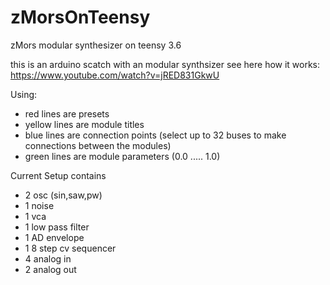 # zMorsOnTeensy
zMors modular synthesizer on teensy 3.6

this is an arduino scatch with an modular synthsizer
see here how it works:
https://www.youtube.com/watch?v=jRED831GkwU

Using:
- red lines are presets
- yellow lines are module titles
- blue lines are connection points (select up to 32 buses to make connections between the modules)
- green lines are module parameters (0.0 ..... 1.0)

Current Setup contains
- 2 osc (sin,saw,pw)
- 1 noise
- 1 vca
- 1 low pass filter
- 1 AD envelope
- 1 8 step cv sequencer
- 4 analog in
- 2 analog out


